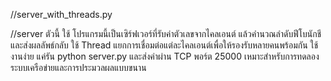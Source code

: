 //server_with_threads.py

//server ตัวนี้ ใช้ โปรแกรมนี้เป็นเซิร์ฟเวอร์ที่รับค่าตัวเลขจากไคลเอนต์ แล้วคำนวณลำดับฟีโบนักชี และส่งผลลัพธ์กลับ ใช้ Thread แยกการเชื่อมต่อแต่ละไคลเอนต์เพื่อให้รองรับหลายคนพร้อมกัน ใช้งานง่าย แค่รัน python server.py และส่งค่าผ่าน TCP พอร์ต 25000 เหมาะสำหรับการทดลองระบบเครือข่ายและการประมวลผลแบบขนาน


